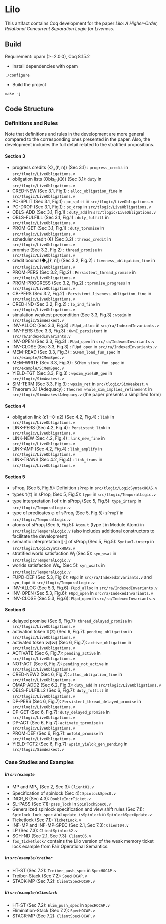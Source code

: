 # Lilo
This artifact contains Coq development for the paper *Lilo: A Higher-Order, Relational Concurrent Separation Logic for Liveness*.
<!-- - `Lilo-source.zip` contains source code. -->
<!-- - `Lilo.zip` contains a docker image (`Lilo.tar`) where you can find the pre-compiled Coq development. -->
<!-- Use following commands to run the image: -->
<!-- ``` -->
<!-- sudo docker load < Lilo.tar -->
<!-- docker run -it Lilo /bin/bash -->
<!-- cd Lilo # in the container -->
<!-- ``` -->

## Build
Requirement: opam (>=2.0.0), Coq 8.15.2
- Install dependencies with opam
```
./configure
```
- Build the project
```
make -j
```

## Code Structure
### Definitions and Rules
Note that definitions and rules in the development are more general compared to the corresponding ones presented in the paper.
Also, the development includes the full detail related to the stratified propositions.

#### Section 3
- progress credits (◇<sub>𝜅</sub>(ℓ, n)) (Sec 3.1) : `progress_credit` in `src/tlogic/LiveObligations.v`
- obligation lists (Obls<sub>th</sub>(Φ)) (Sec 3.1): `duty` in `src/tlogic/LiveObligations.v`
- CRED-NEW (Sec 3.1, Fig.1) : `alloc_obligation_fine` in `src/tlogic/LiveObligations.v`
- PC-SPLIT (Sec 3.1, Fig.1) : `pc_split` in `src/tlogic/LiveObligations.v`
- PC-DROP (Sec 3.1, Fig.1) : `pc_drop` in `src/tlogic/LiveObligations.v`
- OBLS-ADD (Sec 3.1, Fig.1) : `duty_add` in `src/tlogic/LiveObligations.v`
- OBLS-FULFILL (Sec 3.1, Fig.1) : `duty_fulfill` in `src/tlogic/LiveObligations.v`
- PROM-GET (Sec 3.1, Fig.1) : `duty_tpromise` in `src/tlogic/LiveObligations.v`
- scheduler credit (€) (Sec 3.2) : `thread_credit` in `src/tlogic/LiveObligations.v`
- promise (Sec 3.2, Fig.2) : `thread_promise` in `src/tlogic/LiveObligations.v`
- credit bound (◆<sub>𝜅</sub>⌈ℓ, n⌉) (Sec 3.2, Fig.2) : `liveness_obligation_fine` in `src/tlogic/LiveObligations.v`
- PROM-PERS (Sec 3.2, Fig.2) : `Persistent_thread_promise` in `src/tlogic/LiveObligations.v`
- PROM-PROGRESS (Sec 3.2, Fig.2) : `tpromise_progress` in `src/tlogic/LiveObligations.v`
- CB-PERS (Sec 3.2, Fig.2) : `Persistent_liveness_obligation_fine` in `src/tlogic/LiveObligations.v`
- CRED-IND (Sec 3.2, Fig.2) : `lo_ind_fine` in `src/tlogic/LiveObligations.v`
- simulation weakest precondition (Sec 3.3, Fig.3) : `wpsim` in `src/tlogic/SimWeakest.v`
- INV-ALLOC (Sec 3.3, Fig.3) : `FUpd_alloc` in `src/ra/IndexedInvariants.v`
- INV-PERS (Sec 3.3, Fig.3) : `OwnI_persistent` in `src/ra/IndexedInvariants.v`
- INV-OPEN (Sec 3.3, Fig.3) : `FUpd_open` in `src/ra/IndexedInvariants.v`
- INV-CLOSE (Sec 3.3, Fig.3) : `FUpd_open` in `src/ra/IndexedInvariants.v`
- MEM-READ (Sec 3.3, Fig.3) : `SCMem_load_fun_spec` in `src/example/SCMemSpec.v`
- MEM-WRITE (Sec 3.3, Fig.3) : `SCMem_store_fun_spec` in `src/example/SCMemSpec.v`
- YIELD-TGT (Sec 3.3, Fig.3) : `wpsim_yieldR_gen` in `src/tlogic/SimWeakest.v`
- SIM-TERM (Sec 3.3, Fig.3) : `wpsim_ret` in `src/tlogic/SimWeakest.v`
- Theorem 3.1 (Adequacy) : `Theorem whole_sim_implies_refinement` in `src/tlogic/SimWeakestAdequacy.v` (the paper presents a simplified form)

#### Section 4
- obligation link (κ1 -◇ κ2) (Sec 4.2, Fig.4) : `link` in `src/tlogic/LiveObligations.v`
- LINK-PERS (Sec 4.2, Fig.4) : `Persistent_link` in `src/tlogic/LiveObligations.v`
- LINK-NEW (Sec 4.2, Fig.4) : `link_new_fine` in `src/tlogic/LiveObligations.v`
- LINK-AMP (Sec 4.2, Fig.4) : `link_amplify` in `src/tlogic/LiveObligations.v`
- LINK-TRANS (Sec 4.2, Fig.4) : `link_trans` in `src/tlogic/LiveObligations.v`

#### Section 5
- sProp<sub>i</sub> (Sec 5, Fig.5): Definition `sProp` in `src/tlogic/LogicSyntaxHOAS.v`
- types &#964;(τ) in sProp<sub>i</sub> (Sec 5, Fig.5): `type` in `src/tlogic/TemporalLogic.v`
- type interpretation I of τ in sProp<sub>i</sub> (Sec 5, Fig.5): `type_interp` in `src/tlogic/TemporalLogic.v`
- type of predicates φ of sProp<sub>i</sub> (Sec 5, Fig.5): `sPropT` in `src/tlogic/TemporalLogic.v`
- atoms of sProp<sub>i</sub> (Sec 5, Fig.5): `Atom.t` (type t in Module Atom) in `src/tlogic/TemporalLogic.v` (also includes additional constructors to facilitate the development)
- semantic interpretation ⟦⋅⟧ of sProp<sub>i</sub> (Sec 5, Fig.5): `SyntaxI.interp` in `src/tlogic/LogicSyntaxHOAS.v`
- stratified world satisfaction W<sub>i</sub> (Sec 5): `syn_wsat` in `src/tlogic/TemporalLogic.v`
- worlds satisfaction Ws<sub>n</sub> (Sec 5): `syn_wsats` in `src/tlogic/TemporalLogic.v`
- FUPD-DEF (Sec 5.3, Fig 6): `FUpd` in `src/ra/IndexedInvariants.v` and `syn_fupd` in `src/tlogic/TemporalLogic.v`
- INV-ALLOC (Sec 5.3, Fig.6): `FUpd_alloc` in `src/ra/IndexedInvariants.v`
- INV-OPEN (Sec 5.3, Fig.6): `FUpd_open` in `src/ra/IndexedInvariants.v`
- INV-CLOSE (Sec 5.3, Fig.6): `FUpd_open` in `src/ra/IndexedInvariants.v`

#### Section 6
- delayed promise (Sec 6, Fig.7): `thread_delayed_promise` in `src/tlogic/LiveObligations.v`
- activation token &#10710;(⧖) (Sec 6, Fig.7): `pending_obligation` in `src/tlogic/LiveObligations.v`
- activated token &#8904;(⋈) (Sec 6, Fig.7): `active_obligation` in `src/tlogic/LiveObligations.v`
- ACTIVATE (Sec 6, Fig.7): `pending_active` in `src/tlogic/LiveObligations.v`
- NOT-ACT (Sec 6, Fig.7): `pending_not_active` in `src/tlogic/LiveObligations.v`
- CRED-NEW2 (Sec 6, Fig.7): `alloc_obligation_fine` in `src/tlogic/LiveObligations.v`
- OMAP-ADD2 (Sec 6.2, Fig.3): `duty_add` in `src/tlogic/LiveObligations.v`
- OBLS-FULFILL2 (Sec 6, Fig.7): `duty_fulfill` in `src/tlogic/LiveObligations.v`
- DP-PERS (Sec 6, Fig.7): `Persistent_thread_delayed_promise` in `src/tlogic/LiveObligations.v`
- DP-GET (Sec 6, Fig.7): `duty_delayed_promise` in `src/tlogic/LiveObligations.v`
- DP-ACT (Sec 6, Fig.7): `activate_tpromise` in `src/tlogic/LiveObligations.v`
- PROM-DEF (Sec 6, Fig.7): `unfold_promise` in `src/tlogic/LiveObligations.v`
- YIELD-TGT2 (Sec 6, Fig.7): `wpsim_yieldR_gen_pending` in `src/tlogic/SimWeakest.v`

### Case Studies and Examples
##### In `src/example`
- MP and MP<sub>S</sub> (Sec 2, Sec 3): `Client01.v`
- Specification of spinlock (Sec 4): `SpinlockSpec0.v`
- INCR_B (Sec 4.3): `DoubleIncrTicket.v`
- SL-PASS (Sec 7.1): `pass_lock` in `SpinlockSpec0.v`
- Generalized spinlock specification and view shift rules (Sec 7.1): `Spinlock_lock_spec` and `update_isSpinlock` in `SpinlockSpecUpdate.v`
- Ticketlock (Sec 7.1): `TicketLock.v`
- INF-MP and INF-MP-SPEC (Sec 2.1, Sec 7.3): `Client04.v`
- LP (Sec 7.3): `ClientSpinlock2.v`
- SCH-ND (Sec 2.1, Sec 7.3): `Client05.v`
- `fos_ticketlock/` contains the Lilo version of the weak memory ticket lock example from Fair Operational Semantics.
##### In `src/example/treiber`
- HT-ST (Sec 7.2): `Treiber_push_spec` in `SpecHOCAP.v`
- Treiber-Stack (Sec 7.2): `SpecHOCAP.v`
- STACK-MP (Sec 7.2): `ClientSpecHOCAP.v`
##### In `src/example/elimstack`
- HT-ST (Sec 7.2): `Elim_push_spec` in `SpecHOCAP.v`
- Elimination-Stack (Sec 7.2): `SpecHOCAP.v`
- STACK-MP (Sec 7.2): `ClientSpecHOCAP.v`
